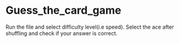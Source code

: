 # Guess_the_card_game

Run the file and select difficulty level(i.e speed). Select the ace after shuffling and check if your answer is correct.
